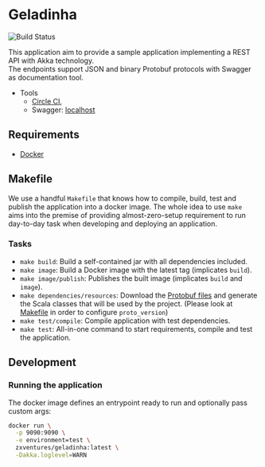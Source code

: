 # Geladinha

![Build Status](https://circleci.com/gh/nykolaslima/geladinha.svg?&style=shield)

This application aim to provide a sample application implementing a REST API with Akka technology.  
The endpoints support JSON and binary Protobuf protocols with Swagger as documentation tool.  


- Tools
  - [Circle CI](https://circleci.com/gh/nykolaslima/geladinha),
  - Swagger: [localhost](http://localhost:9090/api-docs/)

## Requirements

- [Docker](https://docs.docker.com/engine/installation/)

## Makefile

We use a handful `Makefile` that knows how to compile, build, test and publish the application into a docker
image. The whole idea to use `make` aims into the premise of providing almost-zero-setup requirement to run
day-to-day task when developing and deploying an application.

### Tasks

- `make build`: Build a self-contained jar with all dependencies included.
- `make image`: Build a Docker image with the latest tag (implicates `build`).
- `make image/publish`: Publishes the built image (implicates `build` and `image`).
- `make dependencies/resources`: Download the [Protobuf files](https://github.com/zxventures/geladinha-resources) and generate the Scala classes that will be used by the project. (Please look at [Makefile](https://github.com/zxventures/geladinha/blob/master/Makefile) in order to configure `proto_version`)
- `make test/compile`: Compile application with test dependencies.
- `make test`: All-in-one command to start requirements, compile and test the application.


## Development

### Running the application

The docker image defines an entrypoint ready to run and optionally pass custom args:

```sh
docker run \
  -p 9090:9090 \
  -e environment=test \
  zxventures/geladinha:latest \
  -Dakka.loglevel=WARN
```

